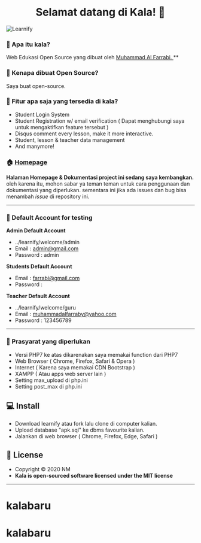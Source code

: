 <h1 align="center">Selamat datang di Kala! 👋</h1>

![Learnify](https://user-images.githubusercontent.com/46257169/83959623-f946de80-a876-11ea-88db-f677be8f22e7.png)

### 🤔 Apa itu kala?
Web Edukasi Open Source yang dibuat oleh <a href="https://github.com/alfarrabi26"> Muhammad Al Farrabi. </a> **

### 🎉 Kenapa dibuat Open Source?
Saya buat open-source.

### 🤨 Fitur apa saja yang tersedia di kala?
- Student Login System
- Student Registration w/ email verification ( Dapat menghubungi saya untuk mengaktifkan feature tersebut )
- Disqus comment every lesson, make it more interactive.
- Student, lesson & teacher data management
- And manymore!

### 🏠 <a href="#">Homepage</a>
**Halaman Homepage & Dokumentasi project ini sedang saya kembangkan.** oleh karena itu, mohon sabar ya teman teman untuk cara penggunaan dan dokumentasi yang diperlukan. sementara ini jika ada issues dan bug bisa menambah *issue* di repository ini.

------------

 ### 👤 Default Account for testing
	
**Admin Default Account**
- ../learnify/welcome/admin
- Email : admin@gmail.com 
- Password : admin

**Students Default Account**
- Email : farrabi@gmail.com
- Password : 

**Teacher Default Account**
- ../learnify/welcome/guru
- Email : muhammadalfarraby@yahoo.com
- Password : 123456789
------------

### 🧐 Prasyarat yang diperlukan 
- Versi PHP7 ke atas dikarenakan saya memakai function dari PHP7
- Web Browser ( Chrome, Firefox, Safari & Opera )
- Internet ( Karena saya memakai CDN Bootstrap )
- XAMPP ( Atau apps web server lain )
- Setting max_upload di php.ini
- Setting post_max di php.ini

## 💻 Install
- Download learnify atau fork lalu clone di computer kalian.
- Upload database "apk.sql" ke dbms favourite kalian.
- Jalankan di web browser ( Chrome, Firefox, Edge, Safari )


## 📝 License
- Copyright © 2020 NM
- **Kala is open-sourced software licensed under the MIT license**

------------
# kalabaru
# kalabaru
